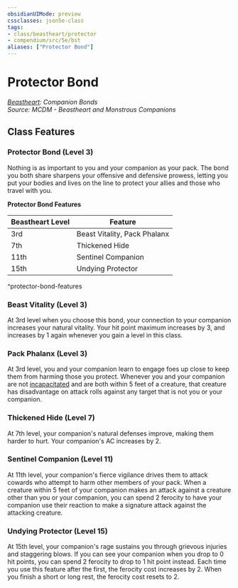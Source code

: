 ```yaml
---
obsidianUIMode: preview
cssclasses: json5e-class
tags:
- class/beastheart/protector
- compendium/src/5e/bst
aliases: ["Protector Bond"]
---
```

# Protector Bond
*[Beastheart](./beastheart-bst.md#): Companion Bonds*  
*Source: MCDM - Beastheart and Monstrous Companions*  


## Class Features

### Protector Bond (Level 3)

Nothing is as important to you and your companion as your pack. The bond you both share sharpens your offensive and defensive prowess, letting you put your bodies and lives on the line to protect your allies and those who travel with you.

**Protector Bond Features**

| Beastheart Level | Feature |
|------------------|---------|
| 3rd | Beast Vitality, Pack Phalanx |
| 7th | Thickened Hide |
| 11th | Sentinel Companion |
| 15th | Undying Protector |
^protector-bond-features

### Beast Vitality (Level 3)

At 3rd level when you choose this bond, your connection to your companion increases your natural vitality. Your hit point maximum increases by 3, and increases by 1 again whenever you gain a level in this class.

### Pack Phalanx (Level 3)

At 3rd level, you and your companion learn to engage foes up close to keep them from harming those you protect. Whenever you and your companion are not [incapacitated](../../5e-rules/conditions.md##incapacitated) and are both within 5 feet of a creature, that creature has disadvantage on attack rolls against any target that is not you or your companion.

### Thickened Hide (Level 7)

At 7th level, your companion's natural defenses improve, making them harder to hurt. Your companion's AC increases by 2.

### Sentinel Companion (Level 11)

At 11th level, your companion's fierce vigilance drives them to attack cowards who attempt to harm other members of your pack. When a creature within 5 feet of your companion makes an attack against a creature other than you or your companion, you can spend 2 ferocity to have your companion use their reaction to make a signature attack against the attacking creature.

### Undying Protector (Level 15)

At 15th level, your companion's rage sustains you through grievous injuries and staggering blows. If you can see your companion when you drop to 0 hit points, you can spend 2 ferocity to drop to 1 hit point instead. Each time you use this feature after the first, the ferocity cost increases by 2. When you finish a short or long rest, the ferocity cost resets to 2.